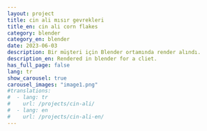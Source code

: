 ```yaml
---
layout: project
title: cin ali mısır gevrekleri
title_en: cin ali corn flakes
category: blender
category_en: blender
date: 2023-06-03
description: Bir müşteri için Blender ortamında render alındı.
description_en: Rendered in blender for a cliet.
has_full_page: false
lang: tr
show_carousel: true
carousel_images: "image1.png"
#translations:
#  - lang: tr
#    url: /projects/cin-ali/
#  - lang: en
#    url: /projects/cin-ali-en/
---
```


<!-- {% include image-carousel.html folder="cin-ali" images="image1.png,image2.png" %}

Bu proje, Blender kullanarak 3D mockup render çalışması olarak gerçekleştirildi. Farklı açılardan alınan görüntüler yukarıdaki karuselde incelenebilir. -->